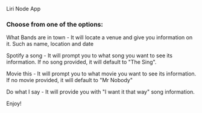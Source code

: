 Liri Node App

### Choose from one of the options:
What Bands are in town - It will locate a venue and give you information on it. Such as name, location and date

Spotify a song - It will prompt you to what song you want to see its information. If no song provided, it will default to "The Sing".

Movie this - It will prompt you to what movie you want to see its information. If no movie provided, it will default to "Mr Nobody"

Do what I say - It will provide you with "I want it that way" song information.

Enjoy!

